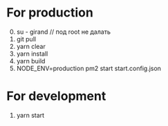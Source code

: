 # For production
0. su - girand // под root не далать
1. git pull
2. yarn clear
3. yarn install
4. yarn build
5. NODE_ENV=production pm2 start start.config.json

# For development
1. yarn start

